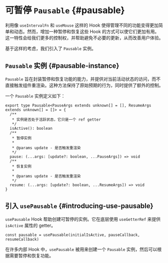 # 可暂停 `Pausable` {#pausable}

利用像 `useIntervalFn` 和 `useMouse` 这样的 Hook 使得管理不同的功能变得更加简单和动态。然而，增加一种暂停和恢复这些 Hook 的方式可以使它们更加有用。这一特性会给我们更多的控制权，并帮助避免不必要的更新，从而改善用户体验。

基于这样的考虑，我们引入了 `Pausable` 实例。

## `Pausable` 实例 {#pausable-instance}

`Pausable` 旨在封装暂停和恢复功能的能力，并提供对当前活动状态的访问，而不直接触发组件重渲染。这种方法保持了原始预期的行为，同时提供了额外的控制。

一个 `Pausable` 实例定义如下：

```tsx
export type Pausable<PauseArgs extends unknown[] = [], ResumeArgs extends unknown[] = []> = {
  /**
   * 实例是否处于活跃状态，它只是一个 ref getter
   */
  isActive(): boolean
  /**
   * 暂停实例
   *
   * @params update - 是否触发重渲染
   */
  pause: (...args: [update?: boolean, ...PauseArgs]) => void
  /**
   * 恢复实例
   *
   * @params update - 是否触发重渲染
   */
  resume: (...args: [update?: boolean, ...ResumeArgs]) => void
}
```

## 引入 `usePausable` {#introducing-use-pausable}

`usePausable` Hook 帮助创建可暂停的实例。它在底层使用 `useGetterRef` 来提供 `isActive` 属性的 getter。

```tsx
const pausable = usePausable(initialIsActive, pauseCallback, resumeCallback)
```

在许多内部 Hook 中，`usePausable` 被用来创建一个 `Pausable` 实例，然后可以根据需要暂停和恢复功能。
